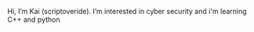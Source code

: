 Hi, I’m Kai (scriptoveride). I’m interested in cyber security and i'm learning C++ and python

<!---
scriptoveride/scriptoveride is a ✨ special ✨ repository because its `README.md` (this file) appears on your GitHub profile.
You can click the Preview link to take a look at your changes.
--->
